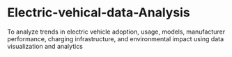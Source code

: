 # Electric-vehical-data-Analysis
To analyze trends in electric vehicle adoption, usage, models, manufacturer performance, charging infrastructure, and environmental impact using data visualization and analytics
